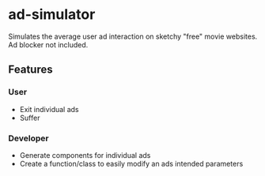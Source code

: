 # ad-simulator

Simulates the average user ad interaction on sketchy "free" movie websites. Ad blocker not included.

## Features

### User
- Exit individual ads
- Suffer

### Developer
- Generate components for individual ads
- Create a function/class to easily modify an ads intended parameters
